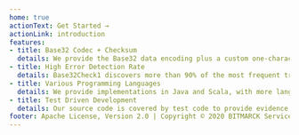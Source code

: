 ```yaml
---
home: true
actionText: Get Started →
actionLink: introduction
features:
- title: Base32 Codec + Checksum
  details: We provide the Base32 data encoding plus a custom one-character checksum algorithm, called Base32Check1.
- title: High Error Detection Rate
  details: Base32Check1 discovers more than 90% of the most frequent transmission errors.
- title: Various Programming Languages
  details: We provide implementations in Java and Scala, with more languages in the queue.
- title: Test Driven Development
  details: Our source code is covered by test code to provide evidence for its correctness and assert the claimed properties.
footer: Apache License, Version 2.0 | Copyright © 2020 BITMARCK Service GmbH
---
```

